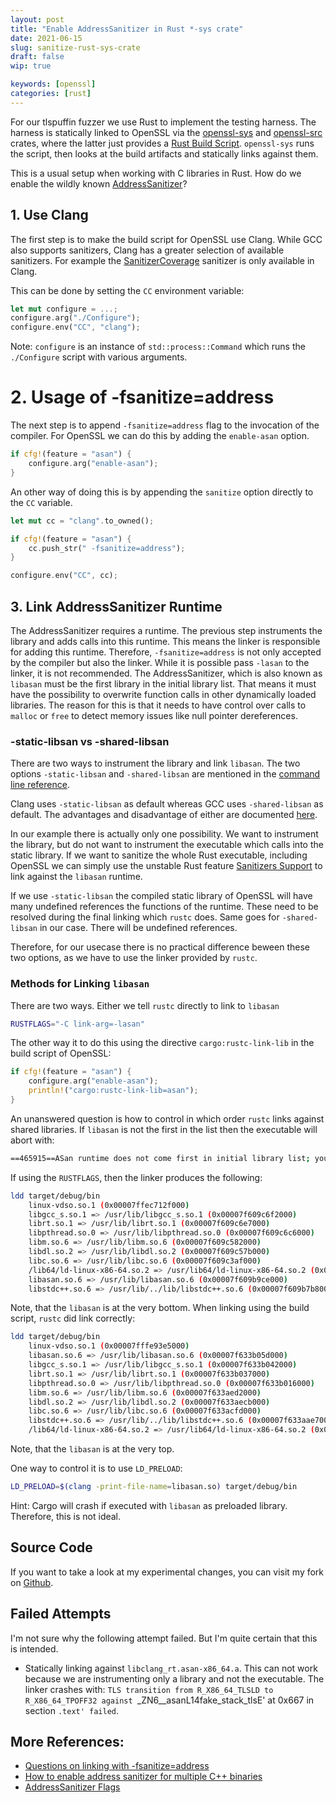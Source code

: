 ```yaml
---
layout: post
title: "Enable AddressSanitizer in Rust *-sys crate"
date: 2021-06-15
slug: sanitize-rust-sys-crate
draft: false
wip: true

keywords: [openssl]
categories: [rust]
---
```


For our tlspuffin fuzzer we use Rust to implement the testing harness. The harness is statically linked to OpenSSL via the [openssl-sys](https://github.com/sfackler/rust-openssl/) and 
[openssl-src](https://github.com/alexcrichton/openssl-src-rs) crates, where the latter just provides a [Rust Build Script](https://doc.rust-lang.org/cargo/reference/build-scripts.html). `openssl-sys` runs the script, then looks at the build artifacts and statically links against them.

This is a usual setup when working with C libraries in Rust. How do we enable the wildly known [AddressSanitizer](https://clang.llvm.org/docs/AddressSanitizer.html)? 

## 1. Use Clang

The first step is to make the build script for OpenSSL use Clang. While GCC also supports sanitizers, Clang has a greater selection of available sanitizers. For example the [SanitizerCoverage](https://clang.llvm.org/docs/SanitizerCoverage.html) sanitizer is only available in Clang.

This can be done by setting the `CC` environment variable:

```rust
let mut configure = ...;
configure.arg("./Configure");
configure.env("CC", "clang");
```

Note: `configure` is an instance of `std::process::Command` which runs the `./Configure` script with various arguments.


# 2. Usage of -fsanitize=address

The next step is to append `-fsanitize=address` flag to the invocation of the compiler. For OpenSSL we can do this by adding the `enable-asan` option. 

```rust
if cfg!(feature = "asan") {
    configure.arg("enable-asan");
}
```

An other way of doing this is by appending the `sanitize` option directly to the `CC` variable.


```rust
let mut cc = "clang".to_owned();

if cfg!(feature = "asan") {
    cc.push_str(" -fsanitize=address");
}

configure.env("CC", cc);
```


## 3. Link AddressSanitizer Runtime

The AddressSanitizer requires a runtime. 
The previous step instruments the library and adds calls into this runtime. This means the linker is responsible for adding this runtime. Therefore, `-fsanitize=address` is not only accepted by the compiler but also the linker. While it is possible pass `-lasan` to the linker, it is not recommended. The AddressSanitizer, which is also known as `libasan` must be the first library in the initial library list. That means it must have the possibility to overwrite function calls in other dynamically loaded libraries. The reason for this is that it needs to have control over calls to `malloc` or `free` to detect memory issues like null pointer dereferences.

### -static-libsan vs -shared-libsan

There are two ways to instrument the library and link `libasan`. The two options `-static-libsan` and `-shared-libsan` are mentioned in the [command line reference](https://clang.llvm.org/docs/ClangCommandLineReference.html).

Clang uses `-static-libsan` as default whereas GCC uses `-shared-libsan` as default. The advantages and disadvantage of either are documented [here](https://github.com/google/sanitizers/wiki/AddressSanitizerAsDso).

In our example there is actually only one possibility. We want to instrument the library, but do not want to instrument the executable which calls into the static library. If we want to sanitize the whole Rust executable, including OpenSSL we can simply use the unstable Rust feature [Sanitizers Support](https://rustc-dev-guide.rust-lang.org/sanitizers.html) to link against the `libasan` runtime.

If we use `-static-libsan` the compiled static library of OpenSSL will have many undefined references the functions of the runtime. These need to be resolved during the final linking which `rustc` does. Same goes for `-shared-libsan` in our case. There will be undefined references.

Therefore, for our usecase there is no practical difference beween these two options, as we have to use the linker provided by `rustc`.

### Methods for Linking `libasan`

There are two ways. Either we tell `rustc` directly to link to `libasan` 

```bash
RUSTFLAGS="-C link-arg=-lasan"
```

The other way it to do this using the directive `cargo:rustc-link-lib` in the build script of OpenSSL:

```rust
if cfg!(feature = "asan") {
    configure.arg("enable-asan");
    println!("cargo:rustc-link-lib=asan");
}
```

An unanswered question is how to control in which order `rustc` links against shared libraries. If `libasan` is not the first in the list then the executable will abort with:

```bash
==465915==ASan runtime does not come first in initial library list; you should either link runtime to your application or manually preload it with LD_PRELOAD.
```


If using the `RUSTFLAGS`, then the linker produces the following:

```bash
ldd target/debug/bin
    linux-vdso.so.1 (0x00007ffec712f000)
    libgcc_s.so.1 => /usr/lib/libgcc_s.so.1 (0x00007f609c6f2000)
    librt.so.1 => /usr/lib/librt.so.1 (0x00007f609c6e7000)
    libpthread.so.0 => /usr/lib/libpthread.so.0 (0x00007f609c6c6000)
    libm.so.6 => /usr/lib/libm.so.6 (0x00007f609c582000)
    libdl.so.2 => /usr/lib/libdl.so.2 (0x00007f609c57b000)
    libc.so.6 => /usr/lib/libc.so.6 (0x00007f609c3af000)
    /lib64/ld-linux-x86-64.so.2 => /usr/lib64/ld-linux-x86-64.so.2 (0x00007f609f992000)
    libasan.so.6 => /usr/lib/libasan.so.6 (0x00007f609b9ce000)
    libstdc++.so.6 => /usr/lib/../lib/libstdc++.so.6 (0x00007f609b7b8000)
```
Note, that the `libasan` is at the very bottom. When linking using the build script, `rustc` did link correctly:

```bash
ldd target/debug/bin
    linux-vdso.so.1 (0x00007fffe93e5000)
    libasan.so.6 => /usr/lib/libasan.so.6 (0x00007f633b05d000)
    libgcc_s.so.1 => /usr/lib/libgcc_s.so.1 (0x00007f633b042000)
    librt.so.1 => /usr/lib/librt.so.1 (0x00007f633b037000)
    libpthread.so.0 => /usr/lib/libpthread.so.0 (0x00007f633b016000)
    libm.so.6 => /usr/lib/libm.so.6 (0x00007f633aed2000)
    libdl.so.2 => /usr/lib/libdl.so.2 (0x00007f633aecb000)
    libc.so.6 => /usr/lib/libc.so.6 (0x00007f633acfd000)
    libstdc++.so.6 => /usr/lib/../lib/libstdc++.so.6 (0x00007f633aae7000)
    /lib64/ld-linux-x86-64.so.2 => /usr/lib64/ld-linux-x86-64.so.2 (0x00007f633e484000)
```
Note, that the `libasan` is at the very top.

One way to control it is to use `LD_PRELOAD`:

```bash
LD_PRELOAD=$(clang -print-file-name=libasan.so) target/debug/bin
```
Hint: Cargo will crash if executed with `libasan` as preloaded library. Therefore, this is not ideal.

## Source Code

If you want to take a look at my experimental changes, you can visit my fork on [Github](https://github.com/maxammann/openssl-src-rs/blob/fuzz/src/lib.rs#L432).

## Failed Attempts

I'm not sure why the following attempt failed. But I'm quite certain that this is intended.

* Statically linking against `libclang_rt.asan-x86_64.a`. This can not work because we are instrumenting only a library and not the executable. The linker crashes with: `TLS transition from R_X86_64_TLSLD to R_X86_64_TPOFF32 against `_ZN6__asanL14fake_stack_tlsE' at 0x667 in section `.text' failed`.

## More References:

* [Questions on linking with -fsanitize=address](https://github.com/google/sanitizers/issues/1086)
* [How to enable address sanitizer for multiple C++ binaries](https://stackoverflow.com/questions/47021422/how-to-enable-address-sanitizer-for-multiple-c-binaries)
* [AddressSanitizer Flags](https://github.com/google/sanitizers/wiki/AddressSanitizerFlags)